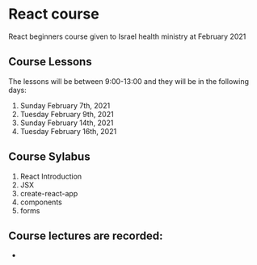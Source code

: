 # React course

React beginners course given to Israel health ministry at
February 2021

## Course Lessons

The lessons will be between 9:00-13:00 and they will be in the following days:

1. Sunday February 7th, 2021
2. Tuesday February 9th, 2021
3. Sunday February 14th, 2021
4. Tuesday February 16th, 2021 

## Course Sylabus

1. React Introduction
2. JSX
3. create-react-app
4. components
5. forms

## Course lectures are recorded:

- 